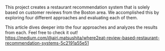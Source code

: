 This project creates a restaurant recommendation system that is solely based on customer reviews from the Boston area. We accomplished this by exploring four different approaches and evaluating each of them.

This article dives deeper into the four approaches and analyzes the results from each. Feel free to check it out! 
https://medium.com/@airi.matsushita/where2eat-review-based-restaurant-recommendation-systems-5c2191a55e51
